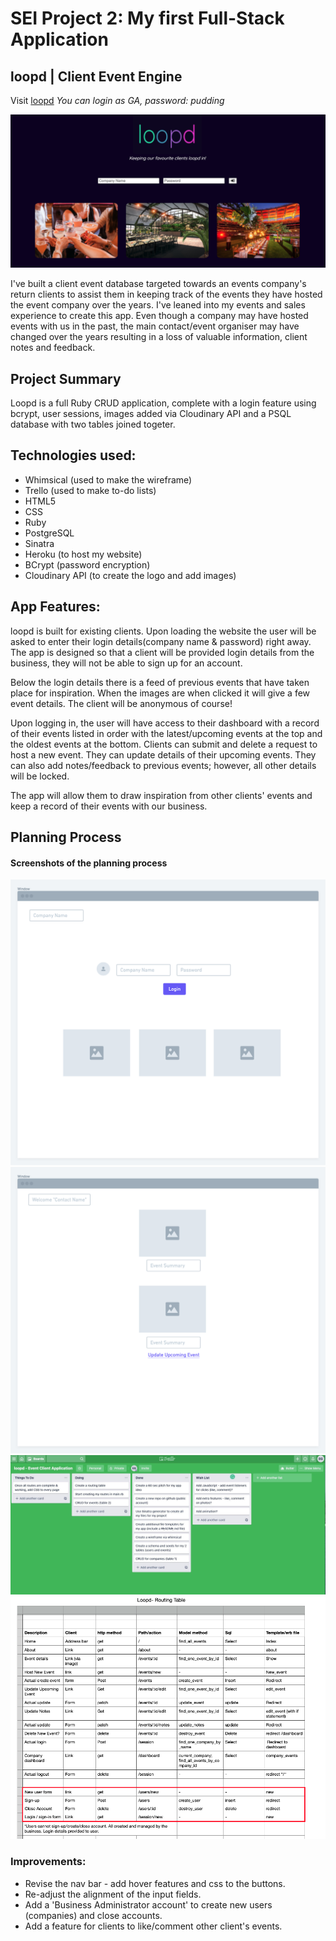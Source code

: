 # SEI Project 2: My first Full-Stack Application
## loopd | Client Event Engine

Visit <a href="https://boiling-temple-92123.herokuapp.com/">loopd</a>
*You can login as GA, password: pudding*

<img src="https://github.com/erineagloria/project_2/blob/master/Loopd%20Final%20Design.png?raw=true" alt="loopd-final-design">
 
I've built a client event database targeted towards an events company's return clients to assist them in keeping track of the events they have hosted the event company over the years. I've leaned into my events and sales experience to create this app. Even though a company may have hosted events with us in the past, the main contact/event organiser may have changed over the years resulting in a loss of valuable information, client notes and feedback. 

## Project Summary 

Loopd is a full Ruby CRUD application, complete with a login feature using bcrypt, user sessions, images added via Cloudinary API and a PSQL database with two tables joined togeter. 

## Technologies used:
* Whimsical (used to make the wireframe)
* Trello (used to make to-do lists)
* HTML5
* CSS
* Ruby
* PostgreSQL
* Sinatra
* Heroku (to host my website)
* BCrypt (password encryption)
* Cloudinary API (to create the logo and add images)

## App Features:

loopd is built for existing clients. Upon loading the website the user will be asked to enter their login details(company name & password) right away. The app is designed so that a client will be provided login details from the business, they will not be able to sign up for an account. 

Below the login details there is a feed of previous events that have taken place for inspiration. When the images are when clicked it will give a few event details. The client will be anonymous of course!

Upon logging in, the user will have access to their dashboard with a record of their events listed in order with the latest/upcoming events at the top and the oldest events at the bottom. Clients can submit and delete a request to host a new event. They can update details of their upcoming events. They can also add notes/feedback to previous events; however, all other details will be locked. 

The app will allow them to draw inspiration from other clients' events and keep a record of their events with our business. 

## Planning Process

#### Screenshots of the planning process

<img src="https://raw.githubusercontent.com/erineagloria/project_2/master/wireframes/Wireframe%20-%20Home%20Page%3ALogin.png" alt="home-page-design">

<img src="https://github.com/erineagloria/project_2/blob/master/wireframes/Wireframe%20-%20Client%20Event%20Details.png?raw=true" alt="company-page-design">

<img src="https://github.com/erineagloria/project_2/blob/master/wireframes/Trello%20-%20To%20Do%20List.jpg?raw=true" alt="to-do-list">

<img src="https://github.com/erineagloria/project_2/blob/master/Loopd%20Routing%20Table.png?raw=true" alt="routing-table">

### Improvements:
* Revise the nav bar - add hover features and css to the buttons.
* Re-adjust the alignment of the input fields. 
* Add a 'Business Administrator account' to create new users (companies) and close accounts. 
* Add a feature for clients to like/comment other client's events.
